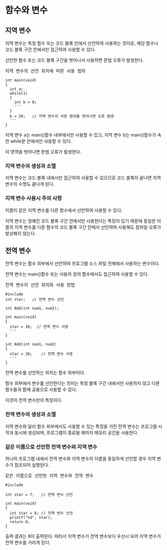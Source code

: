 # 함수와 변수

## 지역 변수
지역 변수는 특정 함수 또는 코드 블록 안에서 선언하여 사용하는 것이로, 해당 함수나 코드 블록 구간 안에서만 접근하여 사용할 수 있다. 

선언한 함수 또는 코드 블록 구간을 벗어나서 사용하면 문법 오류가 발생한다.

<pre>지역 변수의 선언 위치에 따른 사용 범위
<code>
int main(void)
{
  int a;
  while(1)
  {
    int b = 0;
    '''
  }
  b = 20;   // 지역 변수의 사용 범위를 벗어나면 오류 발생
  '''
}</code></pre>
지역 변수 a는 main()함수 내부에서만 사용할 수 있고, 지역 변수 b는 main()함수가 속한 while문 안에서만 사용할 수 있다.

이 영역을 벗어나면 문법 오류가 발생한다.

### 지역 변수의 생성과 소멸
지역 변수는 코드 블록 내에서만 접근하여 사용할 수 있으므로 코드 블록이 끝나면 지역 변수의 수명도 끝나게 된다.

### 지역 변수 사용시 주의 사항
이름이 같은 지역 변수를 다른 함수에서 선언하여 사용할 수 있다.

지역 변수는 정해진 코드 블록 구간 안에서만 사용한다는 특징이 있기 때문에 동일한 이름의 지역 변수를 다른 함수의 코드 블록 구간 안에서 선언하여 사용해도 컴파일 오류가 발상해지 않는다.

## 전역 변수
전역 변수는 함수 외부에서 선언하여 프로그램 소스 파일 전체에서 사용하는 변수이다.

전역 변수는 main()함수 또는 사용자 정의 함수에서도 접근하여 사용할 수 있다.

<pre>전역 변수의 선언 위치와 사용 방법
<code>
#include<stdio.h>
int star;   // 전역 변수 선언

int Add(int num1, num2);

int main(void)
{
  star = 10;  // 전역 변수 사용
  '''
}

int Add(int num1, num2)
{
  star = 20;    // 전역 변수 사용
  '''
}</code></pre>
전역 변수를 선언하는 위치는 함수 외부이다.

함수 외부에서 변수를 선언한다는 의미는 특정 블록 구간 내에서만 사용하지 않고 다른 함수들과 함께 공용으로 사용할 수 있다. 

이것이 전역 변수만의 특징이다.

### 전역 변수의 생성과 소멸
지역 변수와 달리 함수 외부에서도 사용할 수 있는 특징을 가진 전역 변수는 프로그램 시작과 동시에 생성되며, 프로그램이 종료될 때까지 메모리 공간을 사용한다.

### 같은 이름으로 선언한 전역 변수와 지역 변수
하나의 프로그램 내에서 전역 변수와 지역 변수의 이름을 동일하게 선언할 경우 지역 변수가 참조되어 실행된다.
<pre>같은 이름으로 선언한 지역 변수와 전역 변수
<code>
#include<stdio.h>

int star = 7;   // 전역 변수 선언

int main(void)
{
  int star = 8; // 지역 변수 선언
  printf("%d", star);
  return 0;
}</code></pre>
출력 결과는 8이 출력된다. 따라서 지역 변수가 전역 변수보다 우선시 되어 지역 변수가 전역 변수를 가리게 된다.